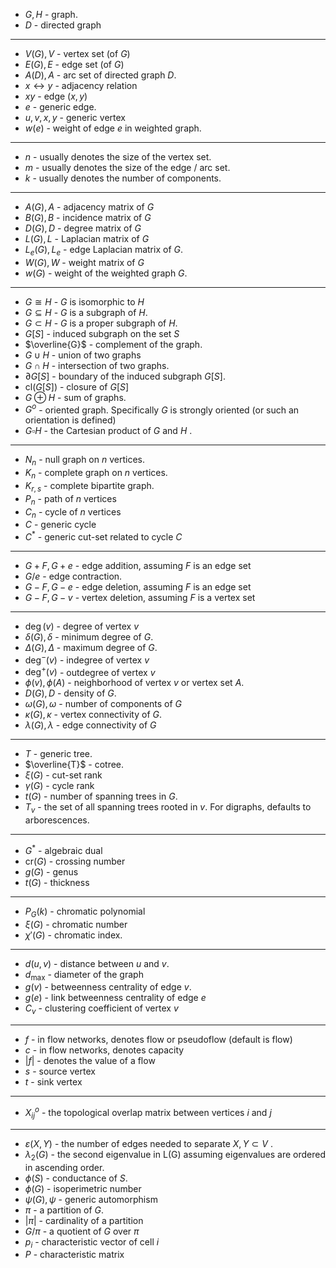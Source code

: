 * $G, H$ - graph.
* $D$ - directed graph
*****
* $V(G), V$ - vertex set (of $G$)
* $E(G), E$ - edge set (of $G$)
* $A(D),A$ - arc set of directed graph $D$.
* $x\leftrightarrow y$ - adjacency relation
* $xy$ - edge $(x,y)$
* $e$ - generic edge.
* $u,v,x,y$ - generic vertex
* $w(e)$ - weight of edge $e$ in weighted graph.
*****
* $n$ - usually denotes the size of the vertex set.
* $m$ - usually denotes the size of the edge / arc set.
* $k$ - usually denotes the number of components.
*****
* $A(G), A$ - adjacency matrix of $G$
* $B(G), B$ - incidence matrix of $G$
* $D(G), D$ - degree matrix of $G$
* $L(G), L$ - Laplacian matrix of $G$
* $L_e(G), L_e$ - edge Laplacian matrix of $G$.
* $W(G), W$ - weight matrix of $G$
* $w(G)$ - weight of the weighted graph $G$.
*****
* $G\cong H$ - $G$ is isomorphic to $H$
* $G\subseteq H$ - $G$ is a subgraph of $H$.
* $G\subset H$ - $G$ is a proper subgraph of $H$.
* $G[S]$ - induced subgraph on the set $S$
* $\overline{G}$ - complement of the graph.
* $G\cup H$ - union of two graphs
* $G \cap H$ - intersection of two graphs.
* $\partial G[S]$ - boundary of the induced subgraph $G[S]$.
* $\text{cl}(G[S])$ - closure of $G[S]$  
* $G\oplus H$ - sum of graphs. 
* $G^o$ - oriented graph. Specifically $G$ is strongly oriented (or such an orientation is defined)
* $G\square H$ - the Cartesian product of $G$ and $H$ .  
*****
* $N_n$ - null graph on $n$ vertices.
* $K_n$ - complete graph on $n$ vertices.
* $K_{r,s}$ - complete bipartite graph.
* $P_n$ - path of $n$ vertices
* $C_n$ - cycle of $n$ vertices
* $C$ - generic cycle
* $C^\ast$ - generic cut-set related to cycle $C$
*****
* $G+F, G+e$ - edge addition, assuming $F$ is an edge set
* $G/e$ - edge contraction.
* $G-F,G-e$ - edge deletion, assuming $F$ is an edge set
* $G-F, G-v$ - vertex deletion, assuming $F$ is a vertex set
*****
* $\deg(v)$ - degree of vertex $v$
* $\delta(G), \delta$ - minimum degree of $G$.
* $\Delta(G), \Delta$ - maximum degree of $G$.
* $\deg^-(v)$ - indegree of vertex $v$
* $\deg^+(v)$ - outdegree of vertex $v$
* $\phi(v), \phi(A)$ - neighborhood of vertex $v$ or vertex set $A$.
* $D(G), D$ - density of $G$.
* $\omega(G), \omega$ - number of components of $G$
* $\kappa(G), \kappa$ - vertex connectivity of $G$.
* $\lambda(G), \lambda$ - edge connectivity of $G$
*****
* $T$ - generic tree.
* $\overline{T}$ - cotree.
* $\xi(G)$ - cut-set rank
* $\gamma(G)$ - cycle rank
* $t(G)$ - number of spanning trees in $G$.
* $T_v$ - the set of all spanning trees rooted in $v$. For digraphs, defaults to arborescences. 
*****
* $G^\ast$ - algebraic dual
* $\text{cr}(G)$ - crossing number
* $g(G)$ - genus
* $t(G)$ - thickness
*****
* $P_G(k)$ - chromatic polynomial
* $\xi(G)$ - chromatic number
* $\chi'(G)$ - chromatic index.
*****
* $d(u,v)$ - distance between $u$ and $v$.
* $d_\text{max}$  - diameter of the graph
* $g(v)$ - betweenness centrality of edge $v$.
* $g(e)$ - link betweenness centrality of edge $e$
* $C_v$ - clustering coefficient of vertex $v$
*****
* $f$ - in flow networks, denotes flow or pseudoflow (default is flow)
* $c$ - in flow networks, denotes capacity 
* $|f|$ - denotes the value of a flow 
* $s$ - source vertex 
* $t$ - sink vertex
*****
* $X_{ij}^o$ - the topological overlap matrix between vertices $i$ and $j$
*****
* $\varepsilon(X,Y)$ - the number of edges needed to separate $X,Y\subset{V}$ . 
* $\lambda_2(G)$ - the second eigenvalue in $\text{L(G)}$ assuming eigenvalues are ordered in ascending order.
* $\phi(S)$ - conductance of $S$. 
* $\phi(G)$ - isoperimetric number
* $\psi(G), \psi$ - generic automorphism
* $\pi$ - a partition of $G$.
* $|\pi|$ - cardinality of a partition
* $G/\pi$ - a quotient of $G$ over $\pi$
* $p_i$ - characteristic vector of cell $i$
* $P$ - characteristic matrix